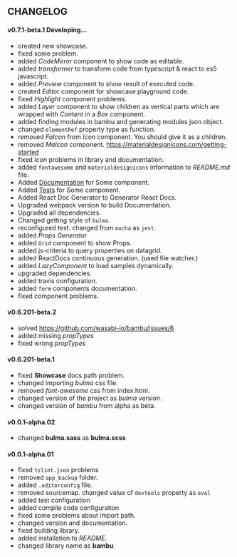 ## CHANGELOG

#### v0.7.1-beta.1 Developing...

* created new showcase.
* fixed some problem.
* added *CodeMirror* component to show code as editable.
* added *transformer* to transform code from typescript & react to es5 javascript.
* added *Preview* component to show result of executed code.
* created *Editor* component for showcase playground code.
* fixed *Highlight* component problems.
* added *Layer* component to show children as vertical parts which are  wrapped with *Content* in a *Box* component.
* added finding modules in bambu and generating modules json object.
* changed `elementRef` property type as function.
* removed *FaIcon* from *Icon* component. You should give it as a children.
* removed *MaIcon* component. https://materialdesignicons.com/getting-started
* fixed *Icon* problems in library and documentation.
* added `fontawesome` and `materialdesignicons` information to *README.md* file.
* Added [Documentation](./md/Documentation.md)  for Some component.
* Added [Tests](./md/Tests.md)  for Some component.
* Added React Doc Generator to Generator React Docs.
* Upgraded webpack version to build Documentation.
* Upgraded all dependencies.
* Changed getting style of `bulma`.
* reconfigured test. changed from `mocha` as `jest`.
* added *Props Generator*
* added `Grid` component to show Props.
* added js-criteria to query properties on datagrid.
* added ReactDocs continuous generation. (used file watcher.)
* added *LazyComponent* to load samples dynamically.
* upgraded dependencies.
* added travis configuration.
* added `form` components documentation.
* fixed component problems.

#### v0.6.201-beta.2
* solved https://github.com/wasabi-io/bambu/issues/6
* added missing *propTypes*
* fixed wrong *propTypes*

#### v0.6.201-beta.1

* fixed **Showcase** docs path problem.
* changed importing *bulma* css file.
* removed *font-awesome* css from index.html.
* changed version of the project as *bulma* version.
* changed version of *bambu* from alpha as beta.

#### v0.0.1-alpha.02

* changed **bulma.sass** as **bulma.scss**

#### v0.0.1-alpha.01
* fixed `tslint.json` problems
* removed `app_backup` folder.
* added `.editorconfig` file.
* removed sourcemap. changed value of `devtools` property  as `eval`
* added test configuration
* added compile code configuration
* fixed some problems about import path.
* changed version and documentation.
* fixed building library.
* added installation to *README*.
* changed library name as **bambu**


